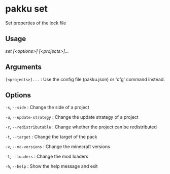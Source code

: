 # pakku set

Set properties of the lock file

## Usage

<snippet id="snippet-cmd">

<var name="cmd">set</var>
<var name="params">[&lt;options&gt;] [&lt;projects&gt;]...</var>
<include from="_template_cmd.md" element-id="template-cmd"/>

</snippet>

## Arguments

<snippet id="snippet-args">

`[<projects>]...`
: Use the config file (pakku.json) or 'cfg' command instead.

</snippet>

## Options

<snippet id="snippet-options-all">

<snippet id="snippet-options">

`-s`, `--side`
: Change the side of a project

`-u`, `--update-strategy`
: Change the update strategy of a project

`-r`, `--redistributable`
: Change whether the project can be redistributed

`-t`, `--target`
: Change the target of the pack

`-v`, `--mc-versions`
: Change the minecraft versions

`-l`, `--loaders`
: Change the mod loaders

</snippet>

`-h`, `--help`
: Show the help message and exit

</snippet>
